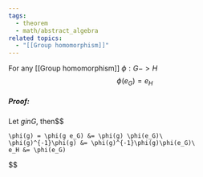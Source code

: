 ```yaml
---
tags:
  - theorem
  - math/abstract_algebra
related topics:
  - "[[Group homomorphism]]"
---
```

For any [[Group homomorphism]] $\phi:G -> H$$$
	\phi(e_G) = e_H
$$
##### Proof:
Let $g in G$, then$$

	\phi(g) = \phi(g e_G) &= \phi(g) \phi(e_G)\
	\phi(g)^{-1}\phi(g) &= \phi(g)^{-1}\phi(g)\phi(e_G)\
	e_H &= \phi(e_G)

$$